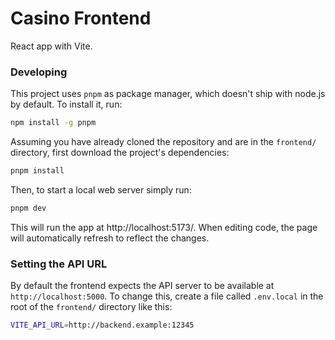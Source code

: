 # Casino Frontend

React app with Vite.

### Developing

This project uses `pnpm` as package manager, which doesn't ship with node.js by default. To install it, run:
```sh
npm install -g pnpm
```

Assuming you have already cloned the repository and are in the `frontend/` directory, first download the project's dependencies:
```sh
pnpm install
```

Then, to start a local web server simply run:
```sh
pnpm dev
```

This will run the app at http://localhost:5173/. When editing code, the page will automatically refresh to reflect the changes.

### Setting the API URL

By default the frontend expects the API server to be available at `http://localhost:5000`. To change this, create a file called `.env.local` in the root of the `frontend/` directory like this:

```bash
VITE_API_URL=http://backend.example:12345
```
